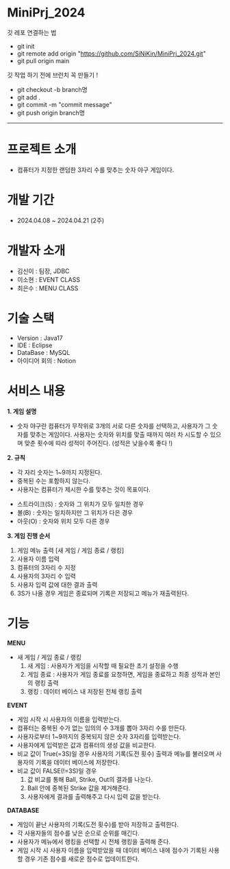 # MiniPrj_2024

깃 레포 연결하는 법
- git init
- git remote add origin "https://github.com/SiNiKin/MiniPrj_2024.git"
- git pull origin main

깃 작업 하기 전에 브런치 꼭 만들기 !

- git checkout -b branch명
- git add .
- git commit -m "commit message"
- git push origin branch명

*******************************

# 프로젝트 소개
- 컴퓨터가 지정한 랜덤한 3자리 수를 맞추는 숫자 야구 게임이다.


# 개발 기간
- 2024.04.08 ~ 2024.04.21 (2주)


# 개발자 소개
- 김신이 : 팀장, JDBC
- 이소현 : EVENT CLASS
- 최은수 : MENU CLASS

# 기술 스택
- Version : Java17
- IDE : Eclipse
- DataBase : MySQL
- 아이디어 회의 : Notion

# 서비스 내용
**1. 게임 설명**
  - 숫자 야구란 컴퓨터가 무작위로 3개의 서로 다른 숫자를 선택하고, 사용자가 그 숫자를 맞추는 게임이다.
    사용자는 숫자와 위치를 맞출 때까지 여러 차 시도할 수 있으며 맞춘 횟수에 따라 성적이 주어진다.  (성적은 낮을수록 좋다 !)

**2. 규칙**
  + 각 자리 숫자는 1~9까지 지정된다.
  + 중복된 수는 포함하지 않는다.
  + 사용자는 컴퓨터가 제시한 수를 맞추는 것이 목표이다.
  - 스트라이크(S) : 숫자와 그 위치가 모두 일치한 경우
  - 볼(B) : 숫자는 일치하지만 그 위치가 다은 경우
  - 아웃(O) : 숫자와 위치 모두 다른 경우

**3. 게임 진행 순서**
  1. 게임 메뉴 출력 [새 게임 / 게임 종료 / 랭킹]
  2. 사용자 이름 입력
  3. 컴퓨터의 3자리 수 지정
  4. 사용자의 3자리 수 입력
  5. 사용자 입력 값에 대한 결과 출력
  6. 3S가 나올 경우 게임은 종료되며 기록은 저장되고 메뉴가 재출력된다.

# 기능
**MENU**
- 새 게임 / 게임 종료 / 랭킹
  1. 새 게임 : 사용자가 게임을 시작할 때 필요한 초기 설정을 수행
  2. 게임 종료 : 사용자가 게임 종료를 요청하면, 게임을 종료하고 최종 성적과 본인의 랭킹 출력
  3. 랭킹 : 데이터 베이스 내 저장된 전체 랭킹 출력
 
**EVENT**
- 게임 시작 시 사용자의 이름을 입력받는다.
- 컴퓨터는 중복된 수가 없는 임의의 수 3개를 뽑아 3자리 수를 만든다.
- 사용자로부터 1~9까지의 중복되지 않은 숫자 3자리를 입력받는다.
- 사용자에게 입력받은 값과 컴퓨터의 생성 값을 비교한다.
- 비교 값이 True(=3S)일 경우
    사용자의 기록(도전 횟수) 출력과 메뉴를 불러오며 사용자의 기록을 데이터 베이스에 저장한다.
- 비교 값이 FALSE(!=3S)일 경우
  1. 값 비교를 통해 Ball, Strike, Out의 결과를 나눈다.
  2. Ball 안에 중복된 Strike 값을 제거해준다.
  3. 사용자에게 결과를 출력해주고 다시 입력 값을 받는다.

**DATABASE**
- 게임이 끝난 사용자의 기록(도전 횟수)를 받아 저장하고 출력한다.
- 각 사용자들의 점수를 낮은 순으로 순위를 매긴다.
- 사용자가 메뉴에서 랭킹을 선택할 시 전체 랭킹을 출력해 준다.
- 게임 시작 시 사용자 이름을 입력받았을 때 데이터 베이스 내에 점수가 기록된 사용할 경우 기존 점수를 새로운 점수로 업데이트한다.
